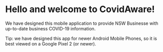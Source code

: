 # Hello and welcome to CovidAware!

We have designed this mobile application to provide NSW Businesse with up-to-date business COVID-19 information.

Tip: we have designed this app for newer Android Mobile Phones, so it is best viewed on a Google Pixel 2 (or newer).
